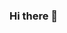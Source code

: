 ### Hi there 👋

<!--
**anishamcdowell/anishamcdowell** is a ✨ _special_ ✨ repository because its `README.md` (this file) appears on your GitHub profile.

Here are some ideas to get you started:

- 🔭 I’m currently working on "Piece of Mind" - a responsive MERN stack application that relies on CRUD operations and a REST API to allow users to journal and track their moods simulataneously. 
- 🌱 I’m currently learning ... TypeScript
- 💬 Ask me about ... anything I've built!
- 📫 How to reach me: ... https://www.linkedin.com/in/anishamcdowell/ or anishamcdowell@gmail.com
- 😄 Pronouns: ... she/her
-->
